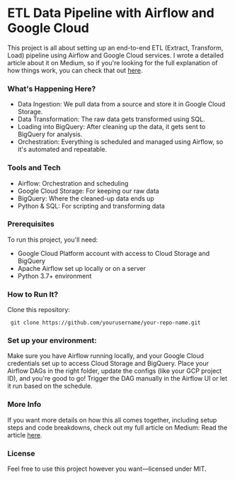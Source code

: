 # ETL Data Pipeline with Airflow and Google Cloud

This project is all about setting up an end-to-end ETL (Extract, Transform, Load) pipeline using Airflow and Google Cloud services. I wrote a detailed article about it on Medium, so if you're looking for the full explanation of how things work, you can check that out [here](https://medium.com/@omkar1344patil/building-an-end-to-end-etl-data-pipeline-with-airflow-and-google-cloud-ff9179edcf16).

### What's Happening Here?
- Data Ingestion: We pull data from a source and store it in Google Cloud Storage.
- Data Transformation: The raw data gets transformed using SQL.
- Loading into BigQuery: After cleaning up the data, it gets sent to BigQuery for analysis.
- Orchestration: Everything is scheduled and managed using Airflow, so it's automated and repeatable.


### Tools and Tech
- Airflow: Orchestration and scheduling
- Google Cloud Storage: For keeping our raw data
- BigQuery: Where the cleaned-up data ends up
- Python & SQL: For scripting and transforming data

### Prerequisites
To run this project, you'll need:

- Google Cloud Platform account with access to Cloud Storage and BigQuery
- Apache Airflow set up locally or on a server
- Python 3.7+ environment

### How to Run It?
Clone this repository:

``` git clone https://github.com/yourusername/your-repo-name.git```

### Set up your environment:
Make sure you have Airflow running locally, and your Google Cloud credentials set up to access Cloud Storage and BigQuery.
Place your Airflow DAGs in the right folder, update the configs (like your GCP project ID), and you're good to go!
Trigger the DAG manually in the Airflow UI or let it run based on the schedule.

### More Info
If you want more details on how this all comes together, including setup steps and code breakdowns, check out my full article on Medium: 
Read the article [here](https://medium.com/@omkar1344patil/building-an-end-to-end-etl-data-pipeline-with-airflow-and-google-cloud-ff9179edcf16).

### License
Feel free to use this project however you want—licensed under MIT.


